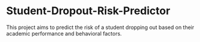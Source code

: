 # Student-Dropout-Risk-Predictor
This project aims to predict the risk of a student dropping out based on their academic performance and behavioral factors. 
